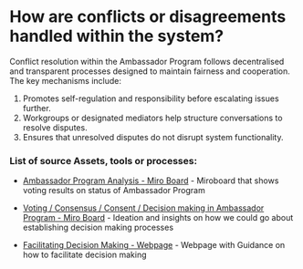 # How are conflicts or disagreements handled within the system?

Conflict resolution within the Ambassador Program follows decentralised and transparent processes designed to maintain fairness and cooperation. The key mechanisms include:

1. Promotes self-regulation and responsibility before escalating issues further.
2. Workgroups or designated mediators help structure conversations to resolve disputes.
3. Ensures that unresolved disputes do not disrupt system functionality.


### List of source Assets, tools or processes:
- [Ambassador Program Analysis - Miro Board](https://miro.com/app/board/uXjVM7pbrUY=/?moveToWidget=3458764557891618718&amp;cot=14) - Miroboard that shows voting results on status of Ambassador Program

- [Voting / Consensus / Consent / Decision making in Ambassador Program - Miro Board](https://miro.com/app/board/uXjVM7pbrUY=/?moveToWidget=3458764557891620709&amp;cot=10) - Ideation and insights on how we could go about establishing decision making processes

- [Facilitating Decision Making - Webpage](https://thefacilitatorscollective.wordpress.com/2023/06/09/facilitating-decision-making/) - Webpage with Guidance on how to facilitate decision making

